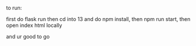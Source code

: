 to run:

first do flask run
then cd into 13 and do npm install, then npm run start,
then open index html locally

and ur good to go
